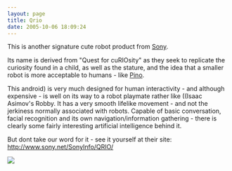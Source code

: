```yaml
---
layout: page
title: Qrio
date: 2005-10-06 18:09:24
---
```

<p>This is another signature cute robot product from <a class="wiki" href="/wiki/sony.html" title="Sony">Sony</a>.
</p>
<p>Its name is derived from "Quest for cuRIOsity" as they seek to replicate the curiosity found in a child, as well as the stature, and the idea that a smaller robot is more acceptable to humans - like <a class="wiki" href="/wiki/pino.html" title="The Pino Project aka Open Pino is intended as a standard platform for humanoid robotics.">Pino</a>.
</p>
<p>This android) is very much designed for human interactivity - and although expensive - is well on its way to a robot playmate rather like ((Isaac Asimov's Robby. It has a very smooth lifelike movement - and not the jerkiness normally associated with robots. Capable of basic conversation, facial recognition and its own navigation/information gathering - there is clearly some fairly interesting artificial intelligence behind it.
</p>
<p>But dont take our word for it - see it yourself at their site: <a href="http://www.sony.net/SonyInfo/QRIO/" rel="external" target="_blank">http://www.sony.net/SonyInfo/QRIO/</a>
</p>
<p> <a class="internal" href="browseimage67"> <img class="img-responsive" src="image67&amp;thumb=1"/> </a>
</p>
